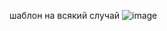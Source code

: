 шаблон на всякий случай
![image](https://user-images.githubusercontent.com/17744896/136283997-c386f407-11b3-47d6-a0f1-72705e2f5fbc.png)
